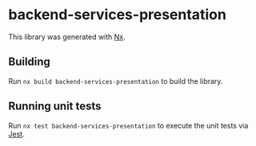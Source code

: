 # backend-services-presentation

This library was generated with [Nx](https://nx.dev).

## Building

Run `nx build backend-services-presentation` to build the library.

## Running unit tests

Run `nx test backend-services-presentation` to execute the unit tests via [Jest](https://jestjs.io).
